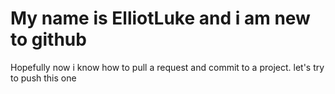 # My name is ElliotLuke and i am new to github
Hopefully now i know how to pull a request and commit to a project.
let's try to push this one

